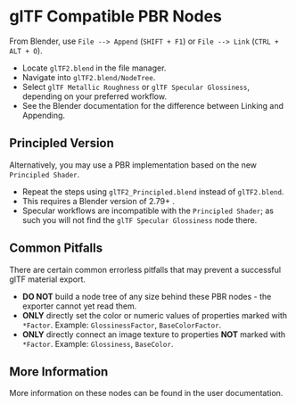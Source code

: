 # glTF Compatible PBR Nodes

From Blender, use `File --> Append` (`SHIFT + F1`) or `File --> Link` (`CTRL + ALT + O`).
- Locate `glTF2.blend` in the file manager.
- Navigate into `glTF2.blend/NodeTree`.
- Select `glTF Metallic Roughness` or `glTF Specular Glossiness`, depending on your preferred workflow.
- See the Blender documentation for the difference between Linking and Appending.

## Principled Version
Alternatively, you may use a PBR implementation based on the new `Principled Shader`.
- Repeat the steps using `glTF2_Principled.blend` instead of `glTF2.blend`.
- This requires a Blender version of 2.79+ .
- Specular workflows are incompatible with the `Principled Shader`; as such you will not find the `glTF Specular Glossiness` node there.

## Common Pitfalls
There are certain common errorless pitfalls that may prevent a successful glTF material export.
- **DO NOT** build a node tree of any size behind these PBR nodes - the exporter cannot yet read them.
- **ONLY** directly set the color or numeric values of properties marked with `*Factor`. Example: `GlossinessFactor`, `BaseColorFactor`.
- **ONLY** directly connect an image texture to properties **NOT** marked with `*Factor`. Example: `Glossiness`, `BaseColor`.

## More Information
More information on these nodes can be found in the user documentation.
